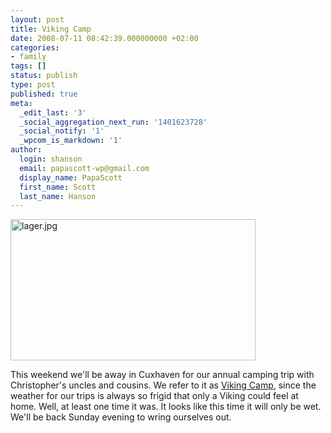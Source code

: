```yaml
---
layout: post
title: Viking Camp
date: 2008-07-11 08:42:39.000000000 +02:00
categories:
- family
tags: []
status: publish
type: post
published: true
meta:
  _edit_last: '3'
  _social_aggregation_next_run: '1401623728'
  _social_notify: '1'
  _wpcom_is_markdown: '1'
author:
  login: shanson
  email: papascott-wp@gmail.com
  display_name: PapaScott
  first_name: Scott
  last_name: Hanson
---
```

<p><a href="http://home.arcor.de/wikingerlager.de/Org/Lager/Lager.htm"><img src="https://res.cloudinary.com/papascott/image/upload/wordpress/wp-content/uploads/2008/07/lager.jpg" alt="lager.jpg" border="0" width="392" height="226" /></a></p>
<p>This weekend we'll be away in Cuxhaven for our annual camping trip with Christopher's uncles and cousins. We refer to it as <a href="http://home.arcor.de/wikingerlager.de/Org/Lager/Lager.htm">Viking Camp</a>, since the weather for our trips is always so frigid that only a Viking could feel at home. Well, at least one time it was. It looks like this time it will only be wet. We'll be back Sunday evening to wring ourselves out.</p>
